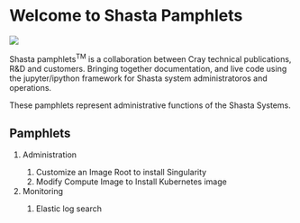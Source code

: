 # Welcome to Shasta Pamphlets

![](https://cdn.flipsnack.com/blog/wp-content/uploads/2017/09/19160632/31.jpg)

Shasta pamphlets<sup>TM</sup> is a collaboration between Cray technical publications, R&D and customers. Bringing together documentation, and live code using the jupyter/ipython framework for Shasta system administratoros and operations.

These pamphlets represent administrative functions of the Shasta Systems.

## Pamphlets

<ol>
  <li>Administration</li>
  <ol>
    <li>Customize an Image Root to install Singularity</li>
    <li>Modify Compute Image to Install Kubernetes image</li>
  </ol>
  <li>Monitoring</li>
  <ol>
    <li>Elastic log search</li> 
  </ol>
</ol>
